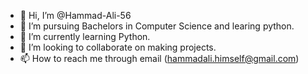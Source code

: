- 👋 Hi, I’m @Hammad-Ali-56
- 👀 I’m pursuing Bachelors in Computer Science and learing python.
- 🌱 I’m currently learning Python.
- 💞️ I’m looking to collaborate on making projects.
- 📫 How to reach me through email (hammadali.himself@gmail.com)

<!---
Hammad-Ali-56/Hammad-Ali-56 is a ✨ special ✨ repository because its `README.md` (this file) appears on your GitHub profile.
You can click the Preview link to take a look at your changes.
--->
